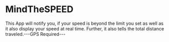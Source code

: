# MindTheSPEED
This App will notify you, if your speed is beyond the limit you set as well as it also display your speed at real time. Further, it also tells the total distance traveled.---GPS Required---
